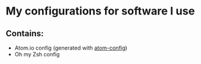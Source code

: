 # My configurations for software I use

## Contains:
 - Atom.io config (generated with [atom-config](https://github.com/BKreisel/atom-config))
 - Oh my Zsh config 
 
